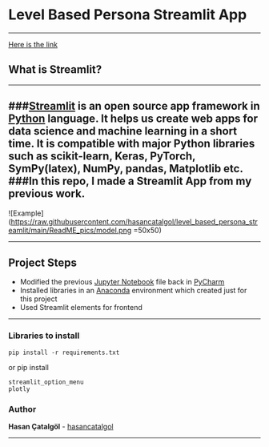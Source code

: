 # Level Based Persona Streamlit App
-------
[Here is the link](https://share.streamlit.io/hasancatalgol/level_based_persona_streamlit/main)

## What is Streamlit?
-------
###[Streamlit](https://streamlit.io/) is an open source app framework in [Python](https://www.python.org/) language. It helps us create web apps for data science and machine learning in a short time. It is compatible with major Python libraries such as scikit-learn, Keras, PyTorch, SymPy(latex), NumPy, pandas, Matplotlib etc.
###In this repo, I made a Streamlit App from my previous work.
-------

![Example](https://raw.githubusercontent.com/hasancatalgol/level_based_persona_streamlit/main/ReadME_pics/model.png =50x50)

-------

## Project Steps

- Modified the previous [Jupyter Notebook](https://jupyter.org/) file back in [PyCharm](https://www.jetbrains.com/pycharm/) 
- Installed libraries in an [Anaconda](https://www.anaconda.com/) environment which created just for this project 
- Used Streamlit elements for frontend 

---

### Libraries to install 

```
pip install -r requirements.txt
```

or pip install 
```
streamlit_option_menu
plotly
```

### Author

**Hasan Çatalgöl** -  [hasancatalgol](https://github.com/hasancatalgol)

---


